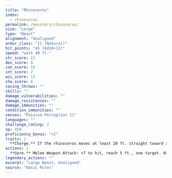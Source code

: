 ```yaml
---
title: "Rhinoceros"
index:
  - rhinoceros
permalink: /monsters/rhinoceros/
size: "Large"
type: "Beast"
alignment: "Unaligned"
armor_class: "11 (Natural)"
hit_points: "45 (6d10+12)"
speed: "walk 40 ft."
str_score: 21
dex_score: 8
con_score: 15
int_score: 2
wis_score: 12
cha_score: 6
saving_throws: ""
skills: ""
damage_vulnerabilities: ""
damage_resistances: ""
damage_immunities: ""
condition_immunities: ""
senses: "Passive Perception 11"
languages: ""
challenge_rating: 2
xp: 450
proficiency_bonus: "+2"
traits: |
  **Charge.** If the rhinoceros moves at least 20 ft. straight toward a target and then hits it with a gore attack on the same turn, the target takes an extra 9 (2d8) bludgeoning damage. If the target is a creature, it must succeed on a DC 15 Strength saving throw or be knocked prone.
actions: |
  **Gore.** Melee Weapon Attack: +7 to hit, reach 5 ft., one target. Hit: 14 (2d8 + 5) bludgeoning damage.  
legendary_actions: ""
excerpt: "Large Beast, Unaligned"
source: "Basic Rules"
---
```

